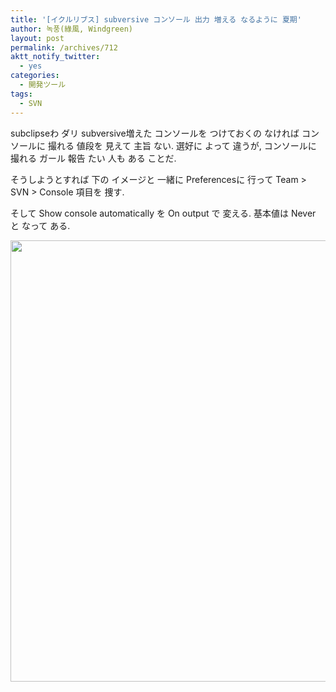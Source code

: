 ```yaml
---
title: '[イクルリブス] subversive コンソール 出力 増える なるように 夏期'
author: 녹풍(綠風, Windgreen)
layout: post
permalink: /archives/712
aktt_notify_twitter:
  - yes
categories:
  - 開発ツール
tags:
  - SVN
---
```

subclipseわ ダリ subversive増えた コンソールを つけておくの なければ コンソールに 撮れる 値段を 見えて 主旨 ない. 選好に よって 違うが, コンソールに 撮れる ガール 報告 たい 人も ある ことだ.

そうしようとすれば 下の イメージと 一緒に Preferencesに 行って Team > SVN > Console 項目を 捜す.

そして Show console automatically を On output で 変える. 基本値は Never と なって ある.

<img class="aligncenter" src="https://dl.dropbox.com/u/15546257/blog/mytory/subversive-console-setup.png" alt="" height="706" width="912" />